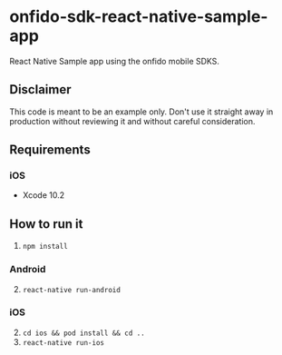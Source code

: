 # onfido-sdk-react-native-sample-app

React Native Sample app using the onfido mobile SDKS.

## Disclaimer

This code is meant to be an example only.
Don't use it straight away in production without reviewing it and without careful consideration.

## Requirements

### iOS

- Xcode 10.2

## How to run it
1. `npm install`

### Android

2. `react-native run-android`

### iOS

2. `cd ios && pod install && cd ..`
3. `react-native run-ios`
